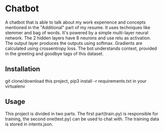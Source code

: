 # Chatbot
A chatbot that is able to talk about my work experience and concepts mentioned in the "Additional" part of my resume.
It uses techniques like stemmer and bag of words.
It's powered by a simple multi-layer neural network. The 2 hidden layers have 8 neurons and use relu as activation.
The output layer produces the outputs using softmax.
Gradients are calculated using crossentropy loss.
The bot understands context, provided in the greeting and goodbye tags of this dataset.
## Installation
git clone/download this project,
pip3 install -r requirements.txt in your virtualenv
## Usage
This project is divided in two parts.
The first part(train.py) is responsible for training, the second one(test.py) can be used to chat with. The training data is stored in intents.json.
